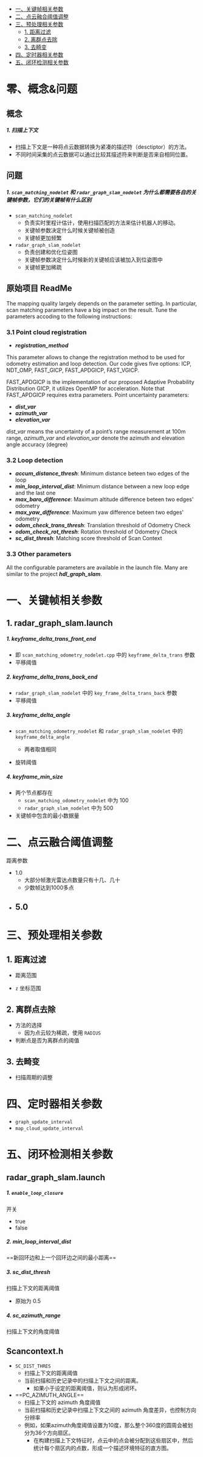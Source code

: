 - [一、关键帧相关参数](#一关键帧相关参数)
- [二、点云融合阈值调整](#二点云融合阈值调整)
- [三、预处理相关参数](#三预处理相关参数)
  - [1. 距离过滤](#1-距离过滤)
  - [2. 离群点去除](#2-离群点去除)
  - [3. 去畸变](#3-去畸变)
- [四、定时器相关参数](#四定时器相关参数)
- [五、闭环检测相关参数](#五闭环检测相关参数)

# 零、概念&问题

## 概念

##### 1. 扫描上下文

- 扫描上下文是一种将点云数据转换为紧凑的描述符（desctiptor）的方法。
- 不同时间采集的点云数据可以通过比较其描述符来判断是否来自相同位置。

## 问题

##### 1. `scan_matching_nodelet` 和 `radar_graph_slam_nodelet` 为什么都需要各自的关键帧参数，它们的关键帧有什么区别

- `scan_matching_nodelet` 
  - 负责实时里程计估计，使用扫描匹配的方法来估计机器人的移动。
  - 关键帧参数决定什么时候关键帧被创造
  - 关键帧更加频繁
- `radar_graph_slam_nodelet` 
  - 负责创建和优化位姿图
  - 关键帧参数决定什么时候新的关键帧应该被加入到位姿图中
  - 关键帧更加稀疏

## 原始项目 ReadMe

The mapping quality largely depends on the parameter setting. In  particular, scan matching parameters have a big impact on the result.  Tune the parameters accoding to the following instructions:

### 3.1 Point cloud registration

- ***registration_method***

This parameter allows to change the registration method to be used for odometry estimation and loop detection. Our code gives five options: ICP, NDT_OMP, FAST_GICP, FAST_APDGICP, FAST_VGICP.

FAST_APDGICP is the implementation of our proposed  Adaptive Probability Distribution GICP, it utilizes OpenMP for  acceleration. Note that FAST_APDGICP requires extra parameters. Point uncertainty parameters:

- ***dist_var***
- ***azimuth_var***
- ***elevation_var***

*dist_var* means the uncertainty of a point’s range measurement at 100m range, *azimuth_var* and *elevation_var* denote the azimuth and elevation angle accuracy (degree)

### 3.2 Loop detection

- ***accum_distance_thresh***: Minimum distance beteen two edges of the loop
- ***min_loop_interval_dist***: Minimum distance between a new loop edge and the last one
- ***max_baro_difference***: Maximum altitude difference beteen two edges' odometry
- ***max_yaw_difference***: Maximum yaw difference beteen two edges' odometry
- ***odom_check_trans_thresh***: Translation threshold of Odometry Check
- ***odom_check_rot_thresh***: Rotation threshold of Odometry Check
- ***sc_dist_thresh***: Matching score threshold of Scan Context

### 3.3 Other parameters



All the configurable parameters are available in the launch file. Many are similar to the project ***hdl_graph_slam***.

# 一、关键帧相关参数

## 1. radar_graph_slam.launch

##### 1. keyframe_delta_trans_front_end

- 即 `scan_matching_odometry_nodelet.cpp` 中的 `keyframe_delta_trans` 参数
- 平移阈值

##### 2. keyframe_delta_trans_back_end

- `radar_graph_slam_nodelet` 中的 `key_frame_delta_trans_back` 参数
- 平移阈值

##### 3. keyframe_delta_angle

- `scan_matching_odometry_nodelet` 和 `radar_graph_slam_nodelet` 中的`keyframe_delta_angle`
  - 两者取值相同

- 旋转阈值

##### 4. keyframe_min_size 

- 两个节点都存在
  - `scan_matching_odometry_nodelet` 中为 100
  - `radar_graph_slam_nodelet` 中为 500
- 关键帧中包含的最小数据量

# 二、点云融合阈值调整

距离参数

- 1.0
  - 大部分帧激光雷达点数量只有十几、几十
  - 少数帧达到1000多点
- 5.0
  - 

# 三、预处理相关参数

## 1. 距离过滤

- 距离范围

- `z` 坐标范围

## 2. 离群点去除

- 方法的选择
  - 因为点云较为稀疏，使用 `RADIUS`
- 判断点是否为离群点的阈值

## 3. 去畸变

- 扫描周期的调整

# 四、定时器相关参数

- `graph_update_interval`
- `map_cloud_update_interval`

# 五、闭环检测相关参数

## radar_graph_slam.launch

##### 1.  `enable_loop_closure` 

开关

- true
- false

##### 2. min_loop_interval_dist

==新回环边和上一个回环边之间的最小距离==

##### 3. sc_dist_thresh

扫描上下文的距离阈值

- 原始为 0.5	

##### 4. sc_azimuth_range

扫描上下文的角度阈值



## Scancontext.h 

- `SC_DIST_THRES`
  - 扫描上下文的距离阈值
  - 当前扫描和历史记录中的扫描上下文之间的距离。
    - 如果小于设定的距离阈值，则认为形成闭环。
- ==PC_AZIMUTH_ANGLE==
  - 扫描上下文的 azimuth 角度阈值
  - 当前扫描和历史记录中扫描上下文之间的 azimuth 角度差异，也控制方向分辨率
  - 例如，如果azimuth角度阈值设置为10度，那么整个360度的圆周会被划分为36个方向扇区。
    - 在构建扫描上下文特征时，点云中的点会被分配到这些扇区中，然后统计每个扇区内的点数，形成一个描述环境特征的直方图。
